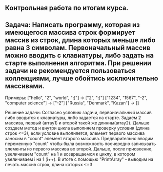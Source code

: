 ## Контрольная работа по итогам курса.

## Задача: Написать программу, которая из имеющегося массива строк формирует массив из строк, длина которых меньше либо равна 3 символам. Первоначальный массив можно вводить с клавиатуры, либо задать на старте выполнения алгоритма. При решении задачи не рекомендуется пользоваться коллекциями, лучше обойтись исключительно массивами.

Примеры:
["hello", "2", "world", ":)"] -> ["2", ":)"]
["1234", "1567", "-2", "computer science"] -> ["-2"]
["Russia", "Denmark", "Kazan"] -> []

Решение задачи:
Согласно условию задачи, первоначальный массив либо вводится с клавиатуры, либо задается на старте.
Задаём 2 массива, первый (array1) и второй такой же длинны(array2). Дальше создаем метод и внутри цикла выполняем проверку условия (длина строк <=3), если условие выполняется, элемент первого массива заносим в "count" элемент второго массива. Предварительно вводим переменную "count" чтобы была возможность поочередно записывать элементы из первого массива во второй. Дальше, после присвоение, увеличиваем "count" на 1 и возвращаемся к циклу, в котором увеличиваем i на 1 (i++). 
В итоге с помощью "PrintArray" - выводим на печать массив строк, длина которых <=3 
